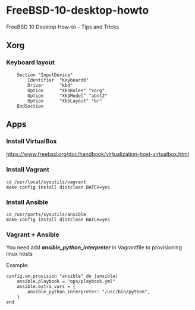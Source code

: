 FreeBSD-10-desktop-howto
========================

FreeBSD 10 Desktop How-to - Tips and Tricks


## Xorg

### Keyboard layout

        Section "InputDevice"
            Identifier  "Keyboard0"
            Driver      "kbd"
            Option      "XkbRules" "xorg"
            Option      "XkbModel" "abnt2"
            Option      "XkbLayout" "br"
        EndSection

## Apps

### Install VirtualBox

  https://www.freebsd.org/doc/handbook/virtualization-host-virtualbox.html

### Install Vagrant

    cd /usr/local/sysutils/vagrant
    make config install distclean BATCH=yes

### Install Ansible

    cd /usr/ports/sysutils/ansible
    make config install distclean BATCH=yes

### Vagrant + Ansible

You need add ***ansible_python_interpreter*** in Vagrantfile to provisioning linux hosts

Example:


    config.vm.provision "ansible" do |ansible|
        ansible.playbook = "ops/playbook.yml"
        ansible.extra_vars = {
            ansible_python_interpreter: "/usr/bin/python",
        }
    end


